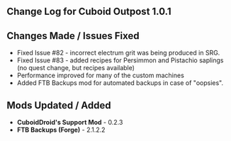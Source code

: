 ## Change Log for Cuboid Outpost 1.0.1

## Changes Made / Issues Fixed

- Fixed Issue #82 - incorrect electrum grit was being produced in SRG.
- Fixed Issue #83 - added recipes for Persimmon and Pistachio saplings (no quest change, but recipes available)
- Performance improved for many of the custom machines
- Added FTB Backups mod for automated backups in case of "oopsies".

## Mods Updated / Added

- **CuboidDroid's Support Mod** - 0.2.3
- **FTB Backups (Forge)** - 2.1.2.2